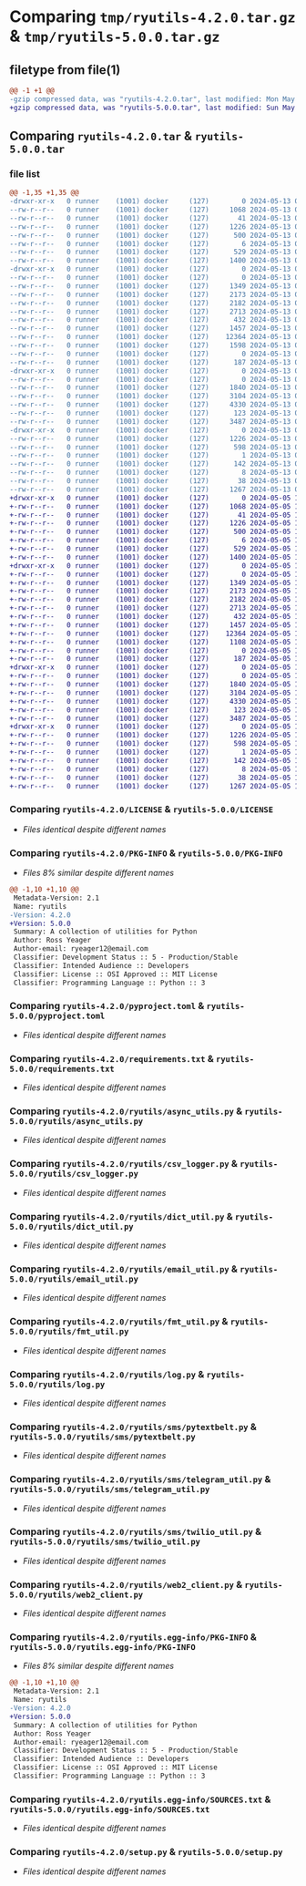 # Comparing `tmp/ryutils-4.2.0.tar.gz` & `tmp/ryutils-5.0.0.tar.gz`

## filetype from file(1)

```diff
@@ -1 +1 @@
-gzip compressed data, was "ryutils-4.2.0.tar", last modified: Mon May 13 05:52:21 2024, max compression
+gzip compressed data, was "ryutils-5.0.0.tar", last modified: Sun May  5 18:21:39 2024, max compression
```

## Comparing `ryutils-4.2.0.tar` & `ryutils-5.0.0.tar`

### file list

```diff
@@ -1,35 +1,35 @@
-drwxr-xr-x   0 runner    (1001) docker     (127)        0 2024-05-13 05:52:21.562121 ryutils-4.2.0/
--rw-r--r--   0 runner    (1001) docker     (127)     1068 2024-05-13 05:52:16.000000 ryutils-4.2.0/LICENSE
--rw-r--r--   0 runner    (1001) docker     (127)       41 2024-05-13 05:52:16.000000 ryutils-4.2.0/MANIFEST.in
--rw-r--r--   0 runner    (1001) docker     (127)     1226 2024-05-13 05:52:21.562121 ryutils-4.2.0/PKG-INFO
--rw-r--r--   0 runner    (1001) docker     (127)      500 2024-05-13 05:52:16.000000 ryutils-4.2.0/README.md
--rw-r--r--   0 runner    (1001) docker     (127)        6 2024-05-13 05:52:16.000000 ryutils-4.2.0/VERSION
--rw-r--r--   0 runner    (1001) docker     (127)      529 2024-05-13 05:52:16.000000 ryutils-4.2.0/pyproject.toml
--rw-r--r--   0 runner    (1001) docker     (127)     1400 2024-05-13 05:52:16.000000 ryutils-4.2.0/requirements.txt
-drwxr-xr-x   0 runner    (1001) docker     (127)        0 2024-05-13 05:52:21.562121 ryutils-4.2.0/ryutils/
--rw-r--r--   0 runner    (1001) docker     (127)        0 2024-05-13 05:52:16.000000 ryutils-4.2.0/ryutils/__init__.py
--rw-r--r--   0 runner    (1001) docker     (127)     1349 2024-05-13 05:52:16.000000 ryutils-4.2.0/ryutils/async_utils.py
--rw-r--r--   0 runner    (1001) docker     (127)     2173 2024-05-13 05:52:16.000000 ryutils-4.2.0/ryutils/csv_logger.py
--rw-r--r--   0 runner    (1001) docker     (127)     2182 2024-05-13 05:52:16.000000 ryutils-4.2.0/ryutils/dict_util.py
--rw-r--r--   0 runner    (1001) docker     (127)     2713 2024-05-13 05:52:16.000000 ryutils-4.2.0/ryutils/email_util.py
--rw-r--r--   0 runner    (1001) docker     (127)      432 2024-05-13 05:52:16.000000 ryutils-4.2.0/ryutils/file_util.py
--rw-r--r--   0 runner    (1001) docker     (127)     1457 2024-05-13 05:52:16.000000 ryutils-4.2.0/ryutils/fmt_util.py
--rw-r--r--   0 runner    (1001) docker     (127)    12364 2024-05-13 05:52:16.000000 ryutils-4.2.0/ryutils/log.py
--rw-r--r--   0 runner    (1001) docker     (127)     1598 2024-05-13 05:52:16.000000 ryutils-4.2.0/ryutils/proxies.py
--rw-r--r--   0 runner    (1001) docker     (127)        0 2024-05-13 05:52:16.000000 ryutils-4.2.0/ryutils/py.typed
--rw-r--r--   0 runner    (1001) docker     (127)      187 2024-05-13 05:52:16.000000 ryutils-4.2.0/ryutils/short_url.py
-drwxr-xr-x   0 runner    (1001) docker     (127)        0 2024-05-13 05:52:21.562121 ryutils-4.2.0/ryutils/sms/
--rw-r--r--   0 runner    (1001) docker     (127)        0 2024-05-13 05:52:16.000000 ryutils-4.2.0/ryutils/sms/__init__.py
--rw-r--r--   0 runner    (1001) docker     (127)     1840 2024-05-13 05:52:16.000000 ryutils-4.2.0/ryutils/sms/pytextbelt.py
--rw-r--r--   0 runner    (1001) docker     (127)     3104 2024-05-13 05:52:16.000000 ryutils-4.2.0/ryutils/sms/telegram_util.py
--rw-r--r--   0 runner    (1001) docker     (127)     4330 2024-05-13 05:52:16.000000 ryutils-4.2.0/ryutils/sms/twilio_util.py
--rw-r--r--   0 runner    (1001) docker     (127)      123 2024-05-13 05:52:16.000000 ryutils-4.2.0/ryutils/wait.py
--rw-r--r--   0 runner    (1001) docker     (127)     3487 2024-05-13 05:52:16.000000 ryutils-4.2.0/ryutils/web2_client.py
-drwxr-xr-x   0 runner    (1001) docker     (127)        0 2024-05-13 05:52:21.562121 ryutils-4.2.0/ryutils.egg-info/
--rw-r--r--   0 runner    (1001) docker     (127)     1226 2024-05-13 05:52:21.000000 ryutils-4.2.0/ryutils.egg-info/PKG-INFO
--rw-r--r--   0 runner    (1001) docker     (127)      598 2024-05-13 05:52:21.000000 ryutils-4.2.0/ryutils.egg-info/SOURCES.txt
--rw-r--r--   0 runner    (1001) docker     (127)        1 2024-05-13 05:52:21.000000 ryutils-4.2.0/ryutils.egg-info/dependency_links.txt
--rw-r--r--   0 runner    (1001) docker     (127)      142 2024-05-13 05:52:21.000000 ryutils-4.2.0/ryutils.egg-info/requires.txt
--rw-r--r--   0 runner    (1001) docker     (127)        8 2024-05-13 05:52:21.000000 ryutils-4.2.0/ryutils.egg-info/top_level.txt
--rw-r--r--   0 runner    (1001) docker     (127)       38 2024-05-13 05:52:21.562121 ryutils-4.2.0/setup.cfg
--rw-r--r--   0 runner    (1001) docker     (127)     1267 2024-05-13 05:52:16.000000 ryutils-4.2.0/setup.py
+drwxr-xr-x   0 runner    (1001) docker     (127)        0 2024-05-05 18:21:39.019526 ryutils-5.0.0/
+-rw-r--r--   0 runner    (1001) docker     (127)     1068 2024-05-05 18:21:34.000000 ryutils-5.0.0/LICENSE
+-rw-r--r--   0 runner    (1001) docker     (127)       41 2024-05-05 18:21:34.000000 ryutils-5.0.0/MANIFEST.in
+-rw-r--r--   0 runner    (1001) docker     (127)     1226 2024-05-05 18:21:39.019526 ryutils-5.0.0/PKG-INFO
+-rw-r--r--   0 runner    (1001) docker     (127)      500 2024-05-05 18:21:34.000000 ryutils-5.0.0/README.md
+-rw-r--r--   0 runner    (1001) docker     (127)        6 2024-05-05 18:21:34.000000 ryutils-5.0.0/VERSION
+-rw-r--r--   0 runner    (1001) docker     (127)      529 2024-05-05 18:21:34.000000 ryutils-5.0.0/pyproject.toml
+-rw-r--r--   0 runner    (1001) docker     (127)     1400 2024-05-05 18:21:34.000000 ryutils-5.0.0/requirements.txt
+drwxr-xr-x   0 runner    (1001) docker     (127)        0 2024-05-05 18:21:39.019526 ryutils-5.0.0/ryutils/
+-rw-r--r--   0 runner    (1001) docker     (127)        0 2024-05-05 18:21:34.000000 ryutils-5.0.0/ryutils/__init__.py
+-rw-r--r--   0 runner    (1001) docker     (127)     1349 2024-05-05 18:21:34.000000 ryutils-5.0.0/ryutils/async_utils.py
+-rw-r--r--   0 runner    (1001) docker     (127)     2173 2024-05-05 18:21:34.000000 ryutils-5.0.0/ryutils/csv_logger.py
+-rw-r--r--   0 runner    (1001) docker     (127)     2182 2024-05-05 18:21:34.000000 ryutils-5.0.0/ryutils/dict_util.py
+-rw-r--r--   0 runner    (1001) docker     (127)     2713 2024-05-05 18:21:34.000000 ryutils-5.0.0/ryutils/email_util.py
+-rw-r--r--   0 runner    (1001) docker     (127)      432 2024-05-05 18:21:34.000000 ryutils-5.0.0/ryutils/file_util.py
+-rw-r--r--   0 runner    (1001) docker     (127)     1457 2024-05-05 18:21:34.000000 ryutils-5.0.0/ryutils/fmt_util.py
+-rw-r--r--   0 runner    (1001) docker     (127)    12364 2024-05-05 18:21:34.000000 ryutils-5.0.0/ryutils/log.py
+-rw-r--r--   0 runner    (1001) docker     (127)     1108 2024-05-05 18:21:34.000000 ryutils-5.0.0/ryutils/proxies.py
+-rw-r--r--   0 runner    (1001) docker     (127)        0 2024-05-05 18:21:34.000000 ryutils-5.0.0/ryutils/py.typed
+-rw-r--r--   0 runner    (1001) docker     (127)      187 2024-05-05 18:21:34.000000 ryutils-5.0.0/ryutils/short_url.py
+drwxr-xr-x   0 runner    (1001) docker     (127)        0 2024-05-05 18:21:39.019526 ryutils-5.0.0/ryutils/sms/
+-rw-r--r--   0 runner    (1001) docker     (127)        0 2024-05-05 18:21:34.000000 ryutils-5.0.0/ryutils/sms/__init__.py
+-rw-r--r--   0 runner    (1001) docker     (127)     1840 2024-05-05 18:21:34.000000 ryutils-5.0.0/ryutils/sms/pytextbelt.py
+-rw-r--r--   0 runner    (1001) docker     (127)     3104 2024-05-05 18:21:34.000000 ryutils-5.0.0/ryutils/sms/telegram_util.py
+-rw-r--r--   0 runner    (1001) docker     (127)     4330 2024-05-05 18:21:34.000000 ryutils-5.0.0/ryutils/sms/twilio_util.py
+-rw-r--r--   0 runner    (1001) docker     (127)      123 2024-05-05 18:21:34.000000 ryutils-5.0.0/ryutils/wait.py
+-rw-r--r--   0 runner    (1001) docker     (127)     3487 2024-05-05 18:21:34.000000 ryutils-5.0.0/ryutils/web2_client.py
+drwxr-xr-x   0 runner    (1001) docker     (127)        0 2024-05-05 18:21:39.019526 ryutils-5.0.0/ryutils.egg-info/
+-rw-r--r--   0 runner    (1001) docker     (127)     1226 2024-05-05 18:21:39.000000 ryutils-5.0.0/ryutils.egg-info/PKG-INFO
+-rw-r--r--   0 runner    (1001) docker     (127)      598 2024-05-05 18:21:39.000000 ryutils-5.0.0/ryutils.egg-info/SOURCES.txt
+-rw-r--r--   0 runner    (1001) docker     (127)        1 2024-05-05 18:21:39.000000 ryutils-5.0.0/ryutils.egg-info/dependency_links.txt
+-rw-r--r--   0 runner    (1001) docker     (127)      142 2024-05-05 18:21:39.000000 ryutils-5.0.0/ryutils.egg-info/requires.txt
+-rw-r--r--   0 runner    (1001) docker     (127)        8 2024-05-05 18:21:39.000000 ryutils-5.0.0/ryutils.egg-info/top_level.txt
+-rw-r--r--   0 runner    (1001) docker     (127)       38 2024-05-05 18:21:39.019526 ryutils-5.0.0/setup.cfg
+-rw-r--r--   0 runner    (1001) docker     (127)     1267 2024-05-05 18:21:34.000000 ryutils-5.0.0/setup.py
```

### Comparing `ryutils-4.2.0/LICENSE` & `ryutils-5.0.0/LICENSE`

 * *Files identical despite different names*

### Comparing `ryutils-4.2.0/PKG-INFO` & `ryutils-5.0.0/PKG-INFO`

 * *Files 8% similar despite different names*

```diff
@@ -1,10 +1,10 @@
 Metadata-Version: 2.1
 Name: ryutils
-Version: 4.2.0
+Version: 5.0.0
 Summary: A collection of utilities for Python
 Author: Ross Yeager
 Author-email: ryeager12@email.com
 Classifier: Development Status :: 5 - Production/Stable
 Classifier: Intended Audience :: Developers
 Classifier: License :: OSI Approved :: MIT License
 Classifier: Programming Language :: Python :: 3
```

### Comparing `ryutils-4.2.0/pyproject.toml` & `ryutils-5.0.0/pyproject.toml`

 * *Files identical despite different names*

### Comparing `ryutils-4.2.0/requirements.txt` & `ryutils-5.0.0/requirements.txt`

 * *Files identical despite different names*

### Comparing `ryutils-4.2.0/ryutils/async_utils.py` & `ryutils-5.0.0/ryutils/async_utils.py`

 * *Files identical despite different names*

### Comparing `ryutils-4.2.0/ryutils/csv_logger.py` & `ryutils-5.0.0/ryutils/csv_logger.py`

 * *Files identical despite different names*

### Comparing `ryutils-4.2.0/ryutils/dict_util.py` & `ryutils-5.0.0/ryutils/dict_util.py`

 * *Files identical despite different names*

### Comparing `ryutils-4.2.0/ryutils/email_util.py` & `ryutils-5.0.0/ryutils/email_util.py`

 * *Files identical despite different names*

### Comparing `ryutils-4.2.0/ryutils/fmt_util.py` & `ryutils-5.0.0/ryutils/fmt_util.py`

 * *Files identical despite different names*

### Comparing `ryutils-4.2.0/ryutils/log.py` & `ryutils-5.0.0/ryutils/log.py`

 * *Files identical despite different names*

### Comparing `ryutils-4.2.0/ryutils/sms/pytextbelt.py` & `ryutils-5.0.0/ryutils/sms/pytextbelt.py`

 * *Files identical despite different names*

### Comparing `ryutils-4.2.0/ryutils/sms/telegram_util.py` & `ryutils-5.0.0/ryutils/sms/telegram_util.py`

 * *Files identical despite different names*

### Comparing `ryutils-4.2.0/ryutils/sms/twilio_util.py` & `ryutils-5.0.0/ryutils/sms/twilio_util.py`

 * *Files identical despite different names*

### Comparing `ryutils-4.2.0/ryutils/web2_client.py` & `ryutils-5.0.0/ryutils/web2_client.py`

 * *Files identical despite different names*

### Comparing `ryutils-4.2.0/ryutils.egg-info/PKG-INFO` & `ryutils-5.0.0/ryutils.egg-info/PKG-INFO`

 * *Files 8% similar despite different names*

```diff
@@ -1,10 +1,10 @@
 Metadata-Version: 2.1
 Name: ryutils
-Version: 4.2.0
+Version: 5.0.0
 Summary: A collection of utilities for Python
 Author: Ross Yeager
 Author-email: ryeager12@email.com
 Classifier: Development Status :: 5 - Production/Stable
 Classifier: Intended Audience :: Developers
 Classifier: License :: OSI Approved :: MIT License
 Classifier: Programming Language :: Python :: 3
```

### Comparing `ryutils-4.2.0/ryutils.egg-info/SOURCES.txt` & `ryutils-5.0.0/ryutils.egg-info/SOURCES.txt`

 * *Files identical despite different names*

### Comparing `ryutils-4.2.0/setup.py` & `ryutils-5.0.0/setup.py`

 * *Files identical despite different names*

